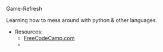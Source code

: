 Game-Refresh

Learning how to mess around with python & other languages. 
- Resources:
  - [FreeCodeCamp.com](https://freecodecamp.com)
  - 
